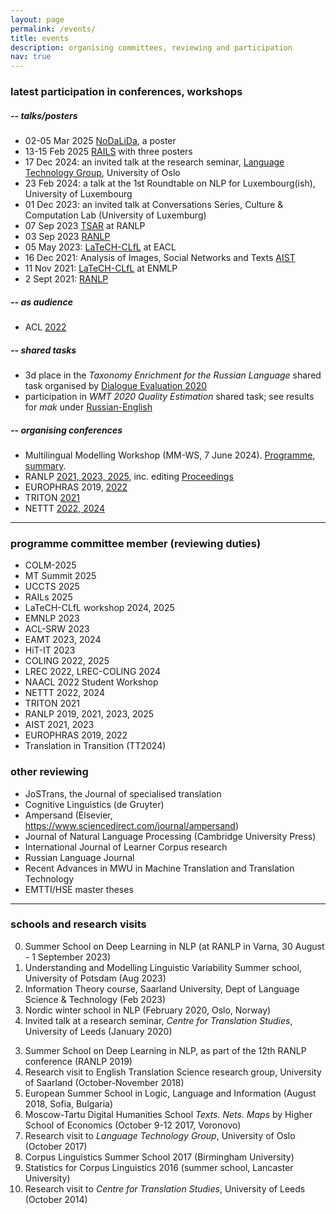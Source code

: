 ```yaml
---
layout: page
permalink: /events/
title: events
description: organising committees, reviewing and participation
nav: true
---
```


### latest participation in conferences, workshops
##### -- talks/posters
* 02-05 Mar 2025 [NoDaLiDa](https://www.nodalida-bhlt2025.eu/), a poster
* 13-15 Feb 2025 [RAILS](https://sfb1102.uni-saarland.de/sfb-conference-2025/) with three posters
* 17 Dec 2024: an invited talk at the research seminar, [Language Technology Group](https://www.mn.uio.no/ifi/english/research/groups/ltg/research-seminar/), University of Oslo 
* 23 Feb 2024: a talk at the 1st Roundtable on NLP for Luxembourg(ish), University of Luxembourg
* 01 Dec 2023: an invited talk at Conversations Series, Culture & Computation Lab (University of Luxemburg)
* 07 Sep 2023 [TSAR](https://tsar-workshop.github.io/program/) at RANLP
* 03 Sep 2023 [RANLP](http://ranlp.org/ranlp2023/index.php/ps04/)
* 05 May 2023: [LaTeCH-CLfL](https://sighum.wordpress.com/events/latech-clfl-2023/) at EACL
* 16 Dec 2021: Analysis of Images, Social Networks and Texts [AIST](https://aistconf.org/)
* 11 Nov 2021: [LaTeCH-CLfL](https://sighum.wordpress.com/events/latech-clfl-2021/) at ENMLP
* 2 Sept 2021: [RANLP](https://ranlp.org/ranlp2021/start.php)

##### -- as audience
* ACL [2022](https://www.2022.aclweb.org/)

##### -- shared tasks
* 3d place in the *Taxonomy Enrichment for the Russian Language* shared task 
organised by [Dialogue Evaluation 2020](https://competitions.codalab.org/competitions/22168#results )
* participation in *WMT 2020 Quality Estimation* shared task;
see results for *mak* under [Russian-English](https://www.statmt.org/wmt20/quality-estimation-task_results.html)

##### -- organising conferences
* Multilingual Modelling Workshop (MM-WS, 7 June 2024). [Programme](https://kunilovskaya.github.io/assets/pdf/anzeige_A3.pdf), [summary](https://kunilovskaya.github.io/assets/pdf/MM-WS_summary.pdf).
* RANLP [2021, 2023, 2025](https://ranlp.org/), inc. editing [Proceedings](https://acl-bg.org/proceedings/2023/RANLP%202023/RANLP2023-draft-proceedings.pdf)
* EUROPHRAS 2019, [2022](http://lexytrad.es/europhras2022/)
* TRITON [2021](http://triton-conference.org/home/)
* NETTT [2022, 2024](https://nettt-conference.com/)

---

###  programme committee member (reviewing duties)
* COLM-2025
* MT Summit 2025
* UCCTS 2025
* RAILs 2025
* LaTeCH-CLfL workshop 2024, 2025
* EMNLP 2023
* ACL-SRW 2023
* EAMT 2023, 2024
* HiT-IT 2023
* COLING 2022, 2025
* LREC 2022, LREC-COLING 2024
* NAACL 2022 Student Workshop
* NETTT 2022, 2024
* TRITON 2021
* RANLP 2019, 2021, 2023, 2025
* AIST 2021, 2023
* EUROPHRAS 2019, 2022
* Translation in Transition (TT2024)

### other reviewing
* JoSTrans, the Journal of specialised translation
* Cognitive Linguistics (de Gruyter)
* Ampersand (Elsevier, https://www.sciencedirect.com/journal/ampersand)
* Journal of Natural Language Processing (Cambridge University Press)
* International Journal of Learner Corpus research
* Russian Language Journal
* Recent Advances in MWU in Machine Translation and Translation Technology
* EMTTI/HSE master theses

---

### schools and research visits
0. Summer School on Deep Learning in NLP (at RANLP in Varna, 30 August - 1 September 2023)
1. Understanding and Modelling Linguistic Variability Summer school, University of Potsdam (Aug 2023)
2. Information Theory course, Saarland University, Dept of Language Science & Technology (Feb 2023)
2. Nordic winter school in NLP (February 2020, Oslo, Norway)
2. Invited talk at a research seminar, *Centre for Translation Studies*, University of Leeds (January 2020)
<!-- invited and attended by Jeremy Munday -->
3. Summer School on Deep Learning in NLP, as part of the 12th RANLP conference (RANLP 2019)
4. Research visit to English Translation Science research group, University of Saarland (October-November 2018)
5. European Summer School in Logic, Language and Information (August 2018, Sofia, Bulgaria)
6. Moscow-Tartu Digital Humanities School *Texts. Nets. Maps* by Higher School of Economics (October 9-12 2017, Voronovo)
7. Research visit to *Language Technology Group*, University of Oslo (October 2017)
8. Corpus Linguistics Summer School 2017 (Birmingham University)
9. Statistics for Corpus Linguistics 2016 (summer school, Lancaster University)
10. Research visit to *Centre for Translation Studies*, University of Leeds (October 2014)

